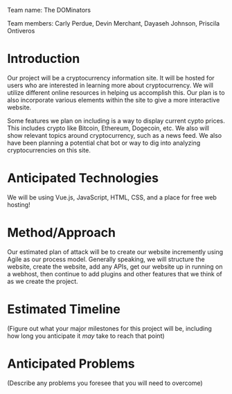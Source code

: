 Team name: The DOMinators

Team members: Carly Perdue, Devin Merchant, Dayaseh Johnson, Priscila Ontiveros

# Introduction

Our project will be a cryptocurrency information site. It will be hosted for users who are interested in learning more about cryptocurrency. We will utilize different online resources in helping us accomplish this. Our plan is to also incorporate various elements within the site to give a more interactive website.

Some features we plan on including is a way to display current cypto prices. This includes crypto like Bitcoin, Ethereum, Dogecoin, etc. We also will show relevant topics around cryptocurrency, such as a news feed. We also have been planning a potential chat bot or way to dig into analyzing cryptocurrencies on this site.

# Anticipated Technologies

We will be using Vue.js, JavaScript, HTML, CSS, and a place for free web hosting! 

# Method/Approach

Our estimated plan of attack will be to create our website incremently using Agile as our process model. Generally speaking, we will structure the website, create the website, add any APIs, get our website up in running on a webhost, then continue to add plugins and other features that we think of as we create the project. 

# Estimated Timeline

(Figure out what your major milestones for this project will be, including how long you anticipate it *may* take to reach that point)

# Anticipated Problems

(Describe any problems you foresee that you will need to overcome)
